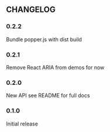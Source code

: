 ## CHANGELOG
### 0.2.2
Bundle popper.js with dist build

### 0.2.1
Remove React ARIA from demos for now

### 0.2.0
New API see README for full docs

### 0.1.0
Initial release
